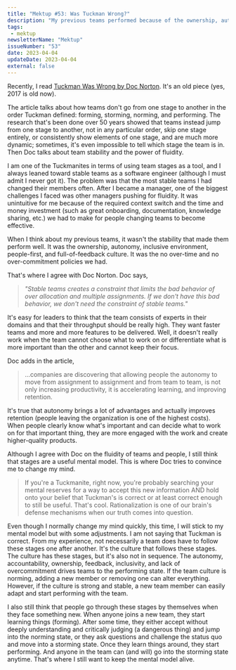```yaml
---
title: "Mektup #53: Was Tuckman Wrong?"
description: "My previous teams performed because of the ownership, autonomy, inclusive environment, people-first and full-of-feedback culture, and no over-time and no over-commitment policies we had."
tags:
 - mektup
newsletterName: "Mektup"
issueNumber: "53"
date: 2023-04-04
updateDate: 2023-04-04
external: false
---
```


Recently, I read [Tuckman Was Wrong by Doc Norton](https://onbelay.co/articles/2017/5/5/tuckman-was-wrong). It's an old piece (yes, 2017 is old now).

The article talks about how teams don't go from one stage to another in the order Tuckman defined: forming, storming, norming, and performing. The research that's been done over 50 years showed that teams instead jump from one stage to another, not in any particular order, skip one stage entirely, or consistently show elements of one stage, and are much more dynamic; sometimes, it's even impossible to tell which stage the team is in. Then Doc talks about team stability and the power of fluidity.

I am one of the Tuckmanites in terms of using team stages as a tool, and I always leaned toward stable teams as a software engineer (although I must admit I never got it). The problem was that the most stable teams I had changed their members often. After I became a manager, one of the biggest challenges I faced was other managers pushing for fluidity. It was unintuitive for me because of the required context switch and the time and money investment (such as great onboarding, documentation, knowledge sharing, etc.) we had to make for people changing teams to become effective.

When I think about my previous teams, it wasn't the stability that made them perform well. It was the ownership, autonomy, inclusive environment, people-first, and full-of-feedback culture. It was the no over-time and no over-commitment policies we had.

That's where I agree with Doc Norton. Doc says,

> _"Stable teams creates a constraint that limits the bad behavior of over allocation and multiple assignments. If we don't have this bad behavior, we don't need the constraint of stable teams."_

It's easy for leaders to think that the team consists of experts in their domains and that their throughput should be really high. They want faster teams and more and more features to be delivered. Well, it doesn't really work when the team cannot choose what to work on or differentiate what is more important than the other and cannot keep their focus.

Doc adds in the article,

> ...companies are discovering that allowing people the autonomy to move from assignment to assignment and from team to team, is not only increasing productivity, it is accelerating learning, and improving retention.

It's true that autonomy brings a lot of advantages and actually improves retention (people leaving the organization is one of the highest costs). When people clearly know what's important and can decide what to work on for that important thing, they are more engaged with the work and create higher-quality products.

Although I agree with Doc on the fluidity of teams and people, I still think that stages are a useful mental model. This is where Doc tries to convince me to change my mind.

> If you're a Tuckmanite, right now, you're probably searching your mental reserves for a way to accept this new information AND hold onto your belief that Tuckman's is correct or at least correct enough to still be useful. That's cool. Rationalization is one of our brain's defense mechanisms when our truth comes into question.

Even though I normally change my mind quickly, this time, I will stick to my mental model but with some adjustments. I am not saying that Tuckman is correct. From my experience, not necessarily a team does have to follow these stages one after another. It's the culture that follows these stages. The culture has these stages, but it's also not in sequence. The autonomy, accountability, ownership, feedback, inclusivity, and lack of overcommitment drives teams to the performing state. If the team culture is norming, adding a new member or removing one can alter everything. However, if the culture is strong and stable, a new team member can easily adapt and start performing with the team.

I also still think that people go through these stages by themselves when they face something new. When anyone joins a new team, they start learning things (forming). After some time, they either accept without deeply understanding and critically judging (a dangerous thing) and jump into the norming state, or they ask questions and challenge the status quo and move into a storming state. Once they learn things around, they start performing. And anyone in the team can (and will) go into the storming state anytime. That's where I still want to keep the mental model alive.
